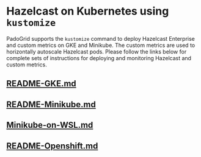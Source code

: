 # Hazelcast on Kubernetes using `kustomize`

PadoGrid supports the `kustomize` command to deploy Hazelcast Enterprise and custom metrics on GKE and Minikube. The custom metrics are used to horizontally autoscale Hazelcast pods. Please follow the links below for complete sets of instructions for deploying and monitoring Hazelcast and custom metrics.

## [README-GKE.md](README-GKE.md)
## [README-Minikube.md](README-Minikube.md)
## [Minikube-on-WSL.md](Hazelcast-Minikube-on-WSL.md)
## [README-Openshift.md](README-Openshift.md)
